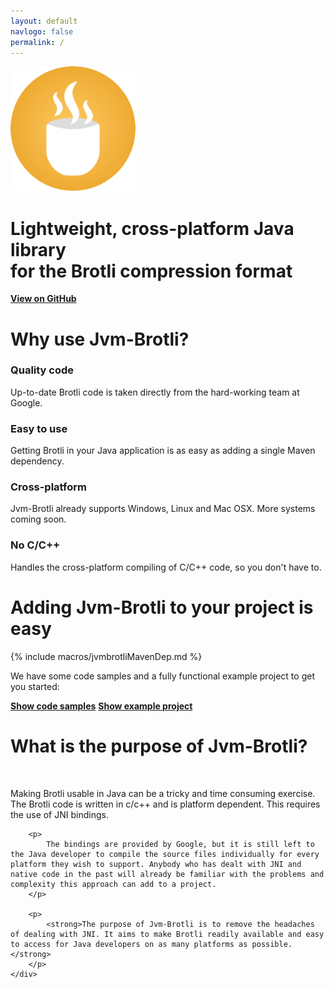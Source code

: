 ```yaml
---
layout: default
navlogo: false
permalink: /
---
```


<style>
{% include landing.css %}
main.width-limit {
	max-width: 100%;
	padding: 0;
}
</style>

<div class="landing blackpart first">
    <div class="center">
		<img src="/img/jvm-brotli.png" alt="Jvm-Brotli" style="width:200px;height:200px;">
		<br/>
		<h1>Lightweight, cross-platform Java library<br/>for the Brotli compression format</h1>
		<a class="landing-btn" href="https://github.com/nixxcode/jvm-brotli"><strong>View on GitHub</strong></a>
    </div>
</div>

<div class ="landing whitepart">
	<h1>Why use Jvm-Brotli?</h1>
	<div class="boxes">
		<div class="box">
			<h3>Quality code</h3>
			<p>
				Up-to-date Brotli code is taken directly from the hard-working team at Google.
			</p>
		</div>
		<div class="box">
			<h3>Easy to use</h3>
			<p>
				Getting Brotli in your Java application is as easy as adding a single Maven dependency.
			</p>
		</div>
		<div class="box">
			<h3>Cross-platform</h3>
			<p>
				Jvm-Brotli already supports Windows, Linux and Mac OSX. More systems coming soon.
			</p>
		</div>
		<div class="box">
			<h3>No C/C++</h3>
			<p>
				Handles the cross-platform compiling of C/C++ code, so you don't have to.
			</p>
		</div>
	</div>
</div>

<div class="landing blackpart">
	<h1>Adding Jvm-Brotli to your project is easy</h1>
	{% include macros/jvmbrotliMavenDep.md %}
	<div class="center">
		<p>
			We have some code samples and a fully functional example project to get you started:
		</p>
		<a class="landing-btn" href="/examples"><strong>Show code samples</strong></a>
		<a class="landing-btn" href="https://github.com/nixxcode/jvm-brotli-example"><strong>Show example project</strong></a>
	</div>
</div>

<div class="landing whitepart">
    <div class="container-width-limit">
		<h1>What is the purpose of Jvm-Brotli?</h1>
		<br/>
		<p>
			Making Brotli usable in Java can be a tricky and time consuming exercise. The Brotli code is written in c/c++ and is platform dependent. This requires the use of JNI bindings.
		</p>

		<p>
			The bindings are provided by Google, but it is still left to the Java developer to compile the source files individually for every platform they wish to support. Anybody who has dealt with JNI and native code in the past will already be familiar with the problems and complexity this approach can add to a project.
		</p>
		
		<p>
			<strong>The purpose of Jvm-Brotli is to remove the headaches of dealing with JNI. It aims to make Brotli readily available and easy to access for Java developers on as many platforms as possible.</strong>
		</p>
    </div>
</div>